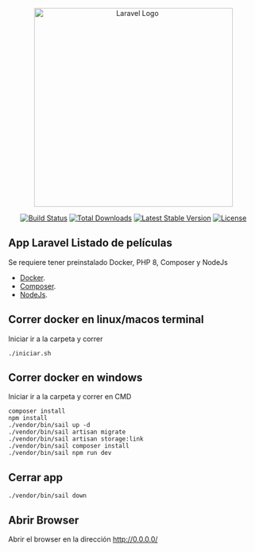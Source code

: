 <p align="center"><a href="https://laravel.com" target="_blank"><img src="https://raw.githubusercontent.com/laravel/art/master/logo-lockup/5%20SVG/2%20CMYK/1%20Full%20Color/laravel-logolockup-cmyk-red.svg" width="400" alt="Laravel Logo"></a></p>

<p align="center">
<a href="https://github.com/laravel/framework/actions"><img src="https://github.com/laravel/framework/workflows/tests/badge.svg" alt="Build Status"></a>
<a href="https://packagist.org/packages/laravel/framework"><img src="https://img.shields.io/packagist/dt/laravel/framework" alt="Total Downloads"></a>
<a href="https://packagist.org/packages/laravel/framework"><img src="https://img.shields.io/packagist/v/laravel/framework" alt="Latest Stable Version"></a>
<a href="https://packagist.org/packages/laravel/framework"><img src="https://img.shields.io/packagist/l/laravel/framework" alt="License"></a>
</p>

## App Laravel Listado de películas

Se requiere tener preinstalado Docker, PHP 8, Composer y NodeJs

- [Docker](https://docs.docker.com/engine/install/).
- [Composer](https://getcomposer.org).
- [NodeJs](nodejs.org).


## Correr docker en linux/macos terminal

Iniciar ir a la carpeta y correr

    ./iniciar.sh

## Correr docker en windows

Iniciar ir a la carpeta y correr en CMD
    
    composer install
    npm install
    ./vendor/bin/sail up -d
    ./vendor/bin/sail artisan migrate
    ./vendor/bin/sail artisan storage:link
    ./vendor/bin/sail composer install
    ./vendor/bin/sail npm run dev



## Cerrar app
    ./vendor/bin/sail down

## Abrir Browser

Abrir el browser en la dirección http://0.0.0.0/
